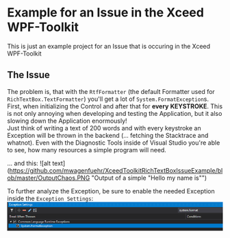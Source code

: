 # Example for an Issue in the Xceed WPF-Toolkit

This is just an example project for an Issue that is occuring in the Xceed WPF-Toolkit

## The Issue

The problem is, that with the `RtfFormatter` (the default Formatter used for `RichTextBox.TextFormatter`) you'll get a lot of `System.FormatException`s. First, when initializing the Control and after that for **every** **KEYSTROKE**. This is not only annoying when developing and testing the Application, but it also slowing down the Application enormously!  
Just think of writing a text of 200 words and with every keystroke an Exception will be thrown in the backend (... fetching the Stacktrace and whatnot). Even with the Diagnostic Tools inside of Visual Studio you're able to see, how many resources a simple program will need.  

... and this:
![alt text](https://github.com/mwagenfuehr/XceedToolkitRichTextBoxIssueExample/blob/master/OutputChaos.PNG "Output of a simple "Hello my name is"")  
  
  
To further analyze the Exception, be sure to enable the needed Exception inside the `Exception Settings`:
![alt text](https://github.com/mwagenfuehr/XceedToolkitRichTextBoxIssueExample/blob/master/ExceptionSettings.PNG "The needed Exception Settings to analyze this problem")